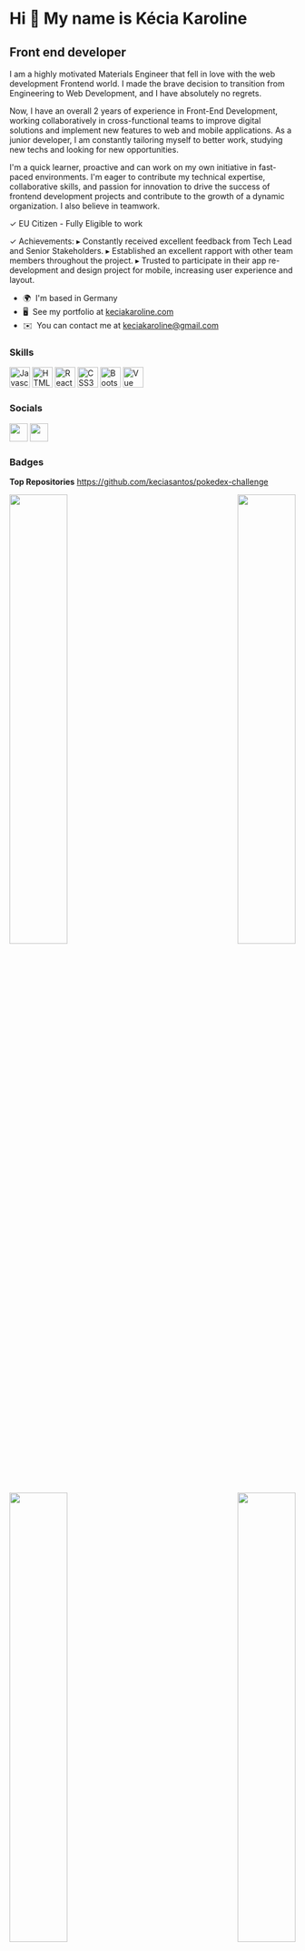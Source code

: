 Hi 👋 My name is Kécia Karoline
===============================

Front end developer
--------------------------

I am a highly motivated Materials Engineer that fell in love with the web development Frontend world. I made the brave decision to transition from Engineering to Web Development, and I have absolutely no regrets. 

Now, I have an overall 2 years of experience in Front-End Development, working collaboratively in cross-functional teams to improve digital solutions and implement new features to web and mobile applications. As a junior developer, I am constantly tailoring myself to better work, studying new techs and looking for new opportunities. 

I'm a quick learner, proactive and can work on my own initiative in fast-paced environments. I'm eager to contribute my technical expertise, collaborative skills, and passion for innovation to drive the success of frontend development projects and contribute to the growth of a dynamic organization. I also believe in teamwork.


✓ EU Citizen - Fully Eligible to work

✓ Achievements:
▸ Constantly received excellent feedback from Tech Lead and Senior Stakeholders.
▸ Established an excellent rapport with other team members throughout the project. 
▸ Trusted to participate in their app re-development and design project for mobile, increasing user experience and layout.

* 🌍  I'm based in Germany
* 🖥️  See my portfolio at [keciakaroline.com](http://keciakaroline.com/)
* ✉️  You can contact me at [keciakaroline@gmail.com](mailto:keciakaroline@gmail.com)

### Skills

<p align="left">
<a href="https://developer.mozilla.org/en-US/docs/Web/JavaScript" target="_blank" rel="noreferrer"><img src="https://raw.githubusercontent.com/danielcranney/readme-generator/main/public/icons/skills/javascript-colored.svg" width="36" height="36" alt="Javascript" /></a>
<a href="https://developer.mozilla.org/en-US/docs/Glossary/HTML5" target="_blank" rel="noreferrer"><img src="https://raw.githubusercontent.com/danielcranney/readme-generator/main/public/icons/skills/html5-colored.svg" width="36" height="36" alt="HTML5" /></a>
<a href="https://reactjs.org/" target="_blank" rel="noreferrer"><img src="https://raw.githubusercontent.com/danielcranney/readme-generator/main/public/icons/skills/react-colored.svg" width="36" height="36" alt="React" /></a>
<a href="https://www.w3.org/TR/CSS/#css" target="_blank" rel="noreferrer"><img src="https://raw.githubusercontent.com/danielcranney/readme-generator/main/public/icons/skills/css3-colored.svg" width="36" height="36" alt="CSS3" /></a>
<a href="https://getbootstrap.com/" target="_blank" rel="noreferrer"><img src="https://raw.githubusercontent.com/danielcranney/readme-generator/main/public/icons/skills/bootstrap-colored.svg" width="36" height="36" alt="Bootstrap" /></a>
<a href="https://vuejs.org/" target="_blank" rel="noreferrer"><img src="https://raw.githubusercontent.com/danielcranney/readme-generator/main/public/icons/skills/vuejs-colored.svg" width="36" height="36" alt="Vue" /></a>
</p>


### Socials

<p align="left"> <a href="https://www.github.com/keciasantos" target="_blank" rel="noreferrer"><img src="https://raw.githubusercontent.com/danielcranney/readme-generator/main/public/icons/socials/github-dark.svg" width="32" height="32" /></a> <a href="https://www.linkedin.com/in/keciasantos" target="_blank" rel="noreferrer"><img src="https://raw.githubusercontent.com/danielcranney/readme-generator/main/public/icons/socials/linkedin.svg" width="32" height="32" /></a> </p>

### Badges

<b>Top Repositories</b>
https://github.com/keciasantos/pokedex-challenge

<div width="100%" align="center"><a href="https://github.com/keciasantos/pokedex-challenge" align="left"><img align="left" width="45%" src="https://github-readme-stats.vercel.app/api/pin/?username=keciasantos&repo=pokedex-challenge&title_color=ec4899&text_color=ffffff&icon_color=ffffff&bg_color=1c1917&hide_border=true&locale=en" /></a><a href="https://github.com/keciasantos/react-weather-project" align="right"><img align="right" width="45%" src="https://github-readme-stats.vercel.app/api/pin/?username=keciasantos&repo=react-weather-project&title_color=ec4899&text_color=ffffff&icon_color=ffffff&bg_color=1c1917&hide_border=true&locale=en" /></a></div><br /><br /><br /><br /><br /><br /><br />

<br /><br /><br /><br /><br />

<div width="100%" align="center"><a href="https://github.com/keciasantos/react-dictionary-project" align="left"><img align="left" width="45%" src="https://github-readme-stats.vercel.app/api/pin/?username=keciasantos&repo=react-dictionary-project&title_color=ec4899&text_color=ffffff&icon_color=ffffff&bg_color=1c1917&hide_border=true&locale=en" /></a><a href="https://github.com/keciasantos/todo-app" align="right"><img align="right" width="45%" src="https://github-readme-stats.vercel.app/api/pin/?username=keciasantos&repo=todo-app&title_color=ec4899&text_color=ffffff&icon_color=ffffff&bg_color=1c1917&hide_border=true&locale=en" /></a></div>
